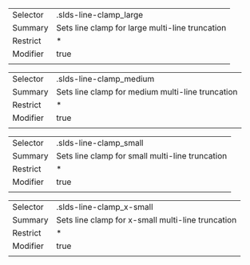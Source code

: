 
|  |  |
|-------|-------|
| Selector | .slds-line-clamp_large |
| Summary | Sets line clamp for large multi-line truncation |
| Restrict | * |
| Modifier | true |
|  |  |


|  |  |
|-------|-------|
| Selector | .slds-line-clamp_medium |
| Summary | Sets line clamp for medium multi-line truncation |
| Restrict | * |
| Modifier | true |
|  |  |


|  |  |
|-------|-------|
| Selector | .slds-line-clamp_small |
| Summary | Sets line clamp for small multi-line truncation |
| Restrict | * |
| Modifier | true |
|  |  |


|  |  |
|-------|-------|
| Selector | .slds-line-clamp_x-small |
| Summary | Sets line clamp for x-small multi-line truncation |
| Restrict | * |
| Modifier | true |
|  |  |

